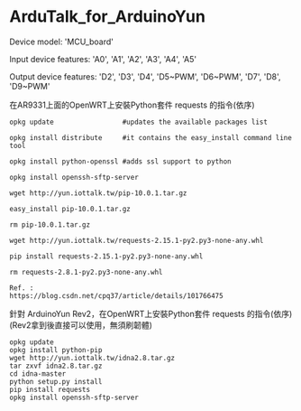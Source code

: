 # ArduTalk_for_ArduinoYun

Device model: 'MCU_board'


Input device features: 'A0', 'A1', 'A2', 'A3', 'A4', 'A5'


Output device features: 'D2', 'D3', 'D4', 'D5\~PWM', 'D6\~PWM', 'D7', 'D8', 'D9\~PWM'






在AR9331上面的OpenWRT上安裝Python套件 requests 的指令(依序)


    opkg update                 #updates the available packages list

    opkg install distribute     #it contains the easy_install command line tool

    opkg install python-openssl #adds ssl support to python

    opkg install openssh-sftp-server
    
    wget http://yun.iottalk.tw/pip-10.0.1.tar.gz
    
    easy_install pip-10.0.1.tar.gz
    
    rm pip-10.0.1.tar.gz
    
    wget http://yun.iottalk.tw/requests-2.15.1-py2.py3-none-any.whl
    
    pip install requests-2.15.1-py2.py3-none-any.whl

    rm requests-2.8.1-py2.py3-none-any.whl

    Ref. :
    https://blog.csdn.net/cpq37/article/details/101766475



針對 ArduinoYun Rev2，在OpenWRT上安裝Python套件 requests 的指令(依序) (Rev2拿到後直接可以使用，無須刷韌體)
        
    opkg update
    opkg install python-pip 
    wget http://yun.iottalk.tw/idna2.8.tar.gz
    tar zxvf idna2.8.tar.gz
    cd idna-master
    python setup.py install
    pip install requests
    opkg install openssh-sftp-server
